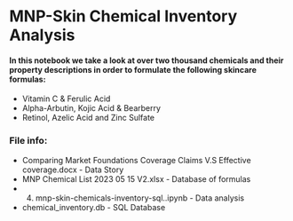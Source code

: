 # MNP-Skin Chemical Inventory Analysis
#### In this notebook we take a look at over two thousand chemicals and their property descriptions in order to formulate the following skincare formulas:

- Vitamin C & Ferulic Acid
- Alpha-Arbutin, Kojic Acid & Bearberry
- Retinol, Azelic Acid and Zinc Sulfate
  
### File info:
- Comparing Market Foundations Coverage Claims V.S Effective coverage.docx - Data Story
- MNP Chemical List 2023 05 15 V2.xlsx - Database of formulas
- 4. mnp-skin-chemicals-inventory-sql..ipynb - Data analysis
- chemical_inventory.db - SQL Database
